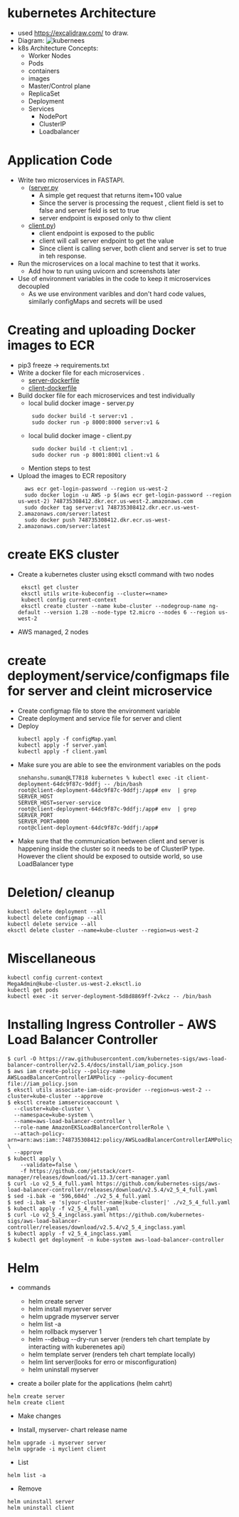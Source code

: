 # kubernetes Architecture 
- used https://excalidraw.com/ to draw.
- Diagram:
![kubernees](https://github.com/snehanshu11/kubernetes-microservices/assets/8538859/c6865abb-4877-42ed-94e4-c048e8ae530e)
- k8s Architecture Concepts:
  - Worker Nodes
  - Pods
  - containers
  - images
  - Master/Control plane
  - ReplicaSet
  - Deployment
  - Services
    - NodePort
    - ClusterIP
    - Loadbalancer
    
# Application Code
- Write two microservices in FASTAPI.
  - ([server.py](https://github.com/snehanshu11/kubernetes-microservices/blob/main/server/server.py)
    - A simple get request that returns item+100 value
    - Since the server is processing the request , client field is set to false and server field is set to true
    - server endpoint is exposed only to thw client
  - [client.py](https://github.com/snehanshu11/kubernetes-microservices/blob/main/client/client.py))
    - client endpoint is exposed to the public
    - client will call server endpoint to get the value
    - Since client is calling server, both client and server is set to true in teh response. 
- Run the microservices on a local machine to test that it works.
  - Add how to run using uvicorn and screenshots later
- Use of  environment variables in the code to keep it microservices decoupled
  - As we use environment varibles and don't hard code values, similarly configMaps and secrets will be used  

# Creating and uploading Docker images to ECR
- pip3 freeze -> requirements.txt
- Write a docker file for each microservices .
  - [server-dockerfile](https://github.com/snehanshu11/kubernetes-microservices/blob/main/server/Dockerfile)
  - [client-dockerfile](https://github.com/snehanshu11/kubernetes-microservices/blob/main/client/Dockerfile)
- Build docker file for each microservices and test individually
   - local bulid docker image - server.py
     ```
      sudo docker build -t server:v1 .
      sudo docker run -p 8000:8000 server:v1 &
     ```
   - local bulid docker image - client.py
     ```
      sudo docker build -t client:v1 .
      sudo docker run -p 8001:8001 client:v1 &
     ```
   - Mention steps to test
- Upload the images to ECR repository
  ``` 
    aws ecr get-login-password --region us-west-2
    sudo docker login -u AWS -p $(aws ecr get-login-password --region us-west-2) 748735308412.dkr.ecr.us-west-2.amazonaws.com
    sudo docker tag server:v1 748735308412.dkr.ecr.us-west-2.amazonaws.com/server:latest
    sudo docker push 748735308412.dkr.ecr.us-west-2.amazonaws.com/server:latest
  ```
  
# create EKS cluster
- Create a kubernetes cluster using eksctl command with two nodes 
  ```
   eksctl get cluster
   eksctl utils write-kubeconfig --cluster=<name>
   kubectl config current-context 
   eksctl create cluster --name kube-cluster --nodegroup-name ng-default --version 1.28 --node-type t2.micro --nodes 6 --region us-west-2
  ```
-  AWS managed, 2 nodes

# create deployment/service/configmaps  file for server and cleint microservice
- Create configmap file to store the environment variable
- Create deployment and service file for server and client
- Deploy
  ```
  kubectl apply -f configMap.yaml
  kubectl apply -f server.yaml
  kubectl apply -f client.yaml
  ```
- Make sure you are able to see the environment variables on the pods
  ```
  snehanshu.suman@LT7818 kubernetes % kubectl exec -it client-deployment-64dc9f87c-9ddfj -- /bin/bash
  root@client-deployment-64dc9f87c-9ddfj:/app# env  | grep SERVER_HOST
  SERVER_HOST=server-service
  root@client-deployment-64dc9f87c-9ddfj:/app# env  | grep SERVER_PORT
  SERVER_PORT=8000
  root@client-deployment-64dc9f87c-9ddfj:/app# 

  ```
- Make sure that the communication between client and server  is happening inside the cluster so it needs to be of ClusterIP type. However the client should be exposed to outside world, so use LoadBalancer type




# Deletion/ cleanup
```
kubectl delete deployment --all
kubectl delete configmap --all 
kubectl delete service --all
eksctl delete cluster --name=kube-cluster --region=us-west-2
```

# Miscellaneous
```
kubectl config current-context 
MegaAdmin@kube-cluster.us-west-2.eksctl.io
kubectl get pods
kubectl exec -it server-deployment-5d8d8869ff-2vkcz -- /bin/bash
```

# Installing Ingress Controller - AWS Load Balancer Controller
```
$ curl -O https://raw.githubusercontent.com/kubernetes-sigs/aws-load-balancer-controller/v2.5.4/docs/install/iam_policy.json 
$ aws iam create-policy --policy-name AWSLoadBalancerControllerIAMPolicy --policy-document file://iam_policy.json
$ eksctl utils associate-iam-oidc-provider --region=us-west-2 --cluster=kube-cluster --approve
$ eksctl create iamserviceaccount \
  --cluster=kube-cluster \
  --namespace=kube-system \
  --name=aws-load-balancer-controller \
  --role-name AmazonEKSLoadBalancerControllerRole \
  --attach-policy-arn=arn:aws:iam::748735308412:policy/AWSLoadBalancerControllerIAMPolicy \
  --approve
$ kubectl apply \
    --validate=false \
    -f https://github.com/jetstack/cert-manager/releases/download/v1.13.3/cert-manager.yaml
$ curl -Lo v2_5_4_full.yaml https://github.com/kubernetes-sigs/aws-load-balancer-controller/releases/download/v2.5.4/v2_5_4_full.yaml
$ sed -i.bak -e '596,604d' ./v2_5_4_full.yaml
$ sed -i.bak -e 's|your-cluster-name|kube-cluster|' ./v2_5_4_full.yaml
$ kubectl apply -f v2_5_4_full.yaml
$ curl -Lo v2_5_4_ingclass.yaml https://github.com/kubernetes-sigs/aws-load-balancer-controller/releases/download/v2.5.4/v2_5_4_ingclass.yaml
$ kubectl apply -f v2_5_4_ingclass.yaml
$ kubectl get deployment -n kube-system aws-load-balancer-controller
``` 

# Helm 
- commands
  - helm create server
  - helm install myserver server
  - helm upgrade myserver server
  - helm list -a
  - helm rollback myserver 1
  - helm --debug --dry-run server (renders teh chart template by interacting with kuberenetes api)
  - helm template server (renders teh chart template locally)
  - helm lint server(looks for erro or misconfiguration)
  - helm uninstall myserver

- create a boiler plate for the applications (helm cahrt)
```
helm create server
helm create client
```
- Make changes

- Install, myserver- chart release name
```
helm upgrade -i myserver server
helm upgrade -i myclient client
```
- List
```
helm list -a
```
- Remove
```
helm uninstall server
helm uninstall client
```